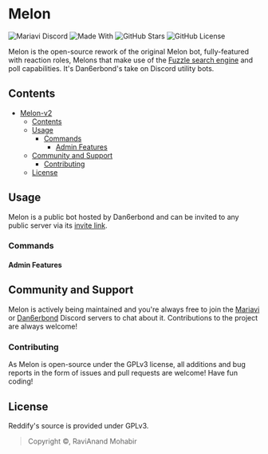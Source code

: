 # Melon

![Mariavi Discord](https://img.shields.io/discord/554773624784027658?color=7289da&label=Discord&logo=discord&style=flat-square)
![Made With](https://img.shields.io/badge/made_with-Python_3.7-blue?style=flat-square&logo=python)
![GitHub Stars](https://img.shields.io/github/stars/Dan6erbond/Melon-v2?style=flat-square)
![GitHub License](https://img.shields.io/github/license/Dan6erbond/Melon-v2?style=flat-square)

Melon is the open-source rework of the original Melon bot, fully-featured with reaction roles, Melons that make use of the [Fuzzle search engine](https://github.com/Dan6erbond/Fuzzle) and poll capabilities. It's Dan6erbond's take on Discord utility bots.

## Contents

- [Melon-v2](#melon-v2)
  - [Contents](#contents)
  - [Usage](#usage)
    - [Commands](#commands)
      - [Admin Features](#admin-features)
  - [Community and Support](#community-and-support)
    - [Contributing](#contributing)
  - [License](#license)

## Usage

Melon is a public bot hosted by Dan6erbond and can be invited to any public server via its [invite link](https://discord.com/oauth2/authorize?client_id=563957035763236864&scope=bot).

### Commands

#### Admin Features

## Community and Support

Melon is actively being maintained and you're always free to join the [Mariavi](https://img.shields.io/discord/554773624784027658?color=7289da&label=Discord&logo=discord&style=flat-square) or [Dan6erbond](https://discord.gg/wMEyKZk) Discord servers to chat about it. Contributions to the project are always welcome!

### Contributing

As Melon is open-source under the GPLv3 license, all additions and bug reports in the form of issues and pull requests are welcome! Have fun coding!

## License

Reddify's source is provided under GPLv3.

> Copyright ©, RaviAnand Mohabir

